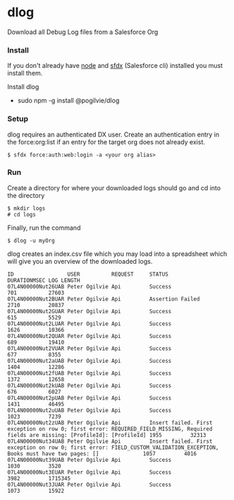 # dlog
Download all Debug Log files from a Salesforce Org

### Install

If you don't already have [node](https://nodejs.org/en/) and [sfdx](https://developer.salesforce.com/tools/sfdxcli) (Salesforce cli) installed you must install them.

Install dlog

- sudo npm -g install @pogilvie/dlog

### Setup

dlog requires an authenticated DX user.  Create an authentication entry in the force:org:list if an entry for the target org does not already exist.

````
$ sfdx force:auth:web:login -a <your org alias>
````

### Run

Create a directory for where your downloaded logs should go and cd into the directory

````
$ mkdir logs
# cd logs
````

Finally, run the command
````
$ dlog -u myOrg
````

dlog creates an index.csv file which you may load into a spreadsheet which will give you an overview of the downloaded logs.

````
ID                 USER          REQUEST     STATUS                                                                                                                              DURATIONMSEC LOG LENGTH
07L4N00000Nut26UAB Peter Ogilvie Api         Success                                                                                                                             701          27603     
07L4N00000Nut2BUAR Peter Ogilvie Api         Assertion Failed                                                                                                                    2710         20837     
07L4N00000Nut2GUAR Peter Ogilvie Api         Success                                                                                                                             615          5529      
07L4N00000Nut2LUAR Peter Ogilvie Api         Success                                                                                                                             1626         10366     
07L4N00000Nut2QUAR Peter Ogilvie Api         Success                                                                                                                             689          19410     
07L4N00000Nut2VUAR Peter Ogilvie Api         Success                                                                                                                             677          8355      
07L4N00000Nut2aUAB Peter Ogilvie Api         Success                                                                                                                             1404         12286     
07L4N00000Nut2fUAB Peter Ogilvie Api         Success                                                                                                                             1372         12658     
07L4N00000Nut2kUAB Peter Ogilvie Api         Success                                                                                                                             676          6027      
07L4N00000Nut2pUAB Peter Ogilvie Api         Success                                                                                                                             1431         46495     
07L4N00000Nut2uUAB Peter Ogilvie Api         Success                                                                                                                             1023         7239      
07L4N00000Nut2zUAB Peter Ogilvie Api         Insert failed. First exception on row 0; first error: REQUIRED_FIELD_MISSING, Required fields are missing: [ProfileId]: [ProfileId] 1955         32313     
07L4N00000Nut34UAB Peter Ogilvie Api         Insert failed. First exception on row 0; first error: FIELD_CUSTOM_VALIDATION_EXCEPTION, Books must have two pages: []              1057         4016      
07L4N00000Nut39UAB Peter Ogilvie Api         Success                                                                                                                             1030         3520      
07L4N00000Nut3EUAR Peter Ogilvie Api         Success                                                                                                                             3982         1715345   
07L4N00000Nut3JUAR Peter Ogilvie Api         Success                                                                                                                             1073         15922     
````
